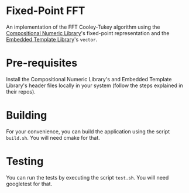# Fixed-Point FFT
An implementation of the FFT Cooley-Tukey algorithm using the [Compositional Numeric Library](https://github.com/johnmcfarlane/cnl)'s fixed-point representation and the [Embedded Template Library](https://github.com/ETLCPP/etl)'s `vector`.

# Pre-requisites
Install the Compositional Numeric Library's and Embedded Template Library's header files locally in your system (follow the steps explained in their repos).

# Building

For your convenience, you can build the application using the script `build.sh`. You will need cmake for that.

# Testing

You can run the tests by executing the script `test.sh`. You will need googletest for that.
